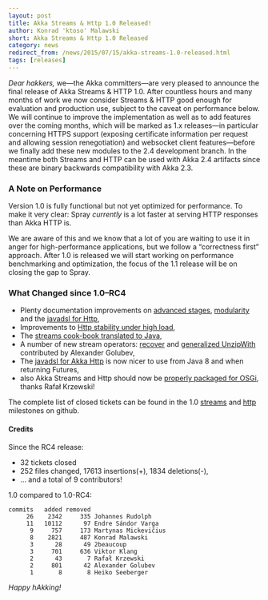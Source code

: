 ```yaml
---
layout: post
title: Akka Streams & Http 1.0 Released!
author: Konrad 'ktoso' Malawski
short: Akka Streams & Http 1.0 Released
category: news
redirect_from: /news/2015/07/15/akka-streams-1.0-released.html
tags: [releases]
---
```


*Dear hakkers,*
we—the Akka committers—are very pleased to announce the final release of Akka Streams & HTTP 1.0. 
After countless hours and many months of work we now consider Streams & HTTP good enough for evaluation and production use, 
subject to the caveat on performance below. We will continue to improve the implementation as well as to add features over 
the coming months, which will be marked as 1.x releases—in particular concerning HTTPS support (exposing certificate 
information per request and allowing session renegotiation) and websocket client features—before we finally add these new 
modules to the 2.4 development branch. In the meantime both Streams and HTTP can be used with Akka 2.4 artifacts since these 
are binary backwards compatibility with Akka 2.3.


### A Note on Performance ###
Version 1.0 is fully functional but not yet optimized for performance. 
To make it very clear: Spray *currently* is a lot faster at serving HTTP responses than Akka HTTP is. 

We are aware of this and we know that a lot of you are waiting to use it in anger for high-performance applications, 
but we follow a “correctness first” approach. After 1.0 is released we will start working on performance benchmarking 
and optimization, the focus of the 1.1 release will be on closing the gap to Spray.

### What Changed since 1.0–RC4 ###

  - Plenty documentation improvements on [advanced stages](https://github.com/akka/akka/pull/17966), 
    [modularity](https://github.com/akka/akka/issues/17337) and the [javadsl for Http](https://github.com/akka/akka/pull/17965),
  - Improvements to [Http stability under high load](https://github.com/akka/akka/issues/17854),
  - The [streams cook-book translated to Java](https://github.com/akka/akka/issues/16787),
  - A number of new stream operators: [recover](https://github.com/akka/akka/pull/17998) and [generalized UnzipWith](https://github.com/akka/akka/pull/17998) 
    contributed by Alexander Golubev,
  - The [javadsl for Akka Http](https://github.com/akka/akka/pull/17988) is now nicer to use from Java 8 and when returning Futures,
  - also Akka Streams and Http should now be [properly packaged for OSGi](https://github.com/akka/akka/pull/17979), thanks Rafał Krzewski!
  
The complete list of closed tickets can be found in the 1.0 [streams](https://github.com/akka/akka/issues?q=milestone%3Astreams-1.0)
and [http](https://github.com/akka/akka/issues?q=milestone%3Ahttp-1.0) milestones on github.

#### Credits ####

Since the RC4 release:

  - 32 tickets closed
  - 252 files changed, 17613 insertions(+), 1834 deletions(-),
  - ... and a total of 9 contributors!

1.0 compared to 1.0-RC4:

    commits   added removed
         26    2342     335 Johannes Rudolph
         11   10112      97 Endre Sándor Varga
          9     757     173 Martynas Mickevičius
          8    2821     487 Konrad Malawski
          3      28      49 2beaucoup
          3     701     636 Viktor Klang
          2      43       7 Rafał Krzewski
          2     801      42 Alexander Golubev
          1       8       8 Heiko Seeberger

*Happy hAkking!*